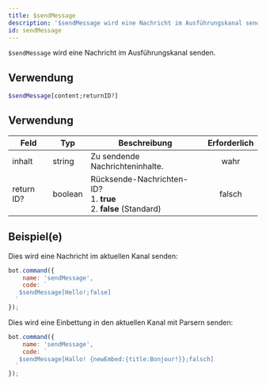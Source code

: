 ```yaml
---
title: $sendMessage
description: '$sendMessage wird eine Nachricht im Ausführungskanal senden.'
id: sendMessage
---
```


`$sendMessage` wird eine Nachricht im Ausführungskanal senden.

## Verwendung

```php
$sendMessage[content;returnID?]
```

## Verwendung

| Feld       | Typ     | Beschreibung                                                                             | Erforderlich |
| ---------- | ------- | ---------------------------------------------------------------------------------------- |:------------:|
| inhalt     | string  | Zu sendende Nachrichteninhalte.                                                          |     wahr     |
| return ID? | boolean | Rücksende-Nachrichten-ID?  <br /> 1. **true** <br /> 2. **false** (Standard) |    falsch    |

## Beispiel(e)

Dies wird eine Nachricht im aktuellen Kanal senden:

```javascript
bot.command({
    name: 'sendMessage',
    code: `
   $sendMessage[Hello!;false]  
  `
});
```

Dies wird eine Einbettung in den aktuellen Kanal mit Parsern senden:

```javascript
bot.command({
    name: 'sendMessage',
    code: `
   $sendMessage[Hallo! {newEmbed:{title:Bonjour!}};falsch]  
  `
});
```